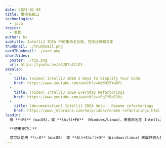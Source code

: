 ```yaml
---
date: 2021-01-08
title: 重命名接口
technologies:
  - java
topics:
  - 重构
author: hs
subtitle: IntelliJ IDEA 中的重命名功能，包括注释和文本
thumbnail: ./thumbnail.png
cardThumbnail: ./card.png
shortVideo:
  poster: ./tip.png
  url: https://youtu.be/a6JD7alClDY
seealso:
  - 
    title: (video) IntelliJ IDEA 3 Ways To Simplify Your Code
    href: https://www.youtube.com/watch?v=HgWU25YwDfc
  - 
    title: (video) IntelliJ IDEA Everyday Refactorings
    href: https://www.youtube.com/watch?v=rPq7fBo5JVs
  - 
    title: (documentation) IntelliJ IDEA Help - Rename refactorings
    href: https://www.jetbrains.com/help/idea/rename-refactorings.html
leadin: |
  按 **⇧F6**（macOS），或 **Shift+F6** （Windows/Linux），来重命名在 IntelliJ IDEA 中的任何东西， 包括接口。 任何使用该接口的内容也都会被重命名。

  **使用技巧：**

  您可以使用 **⌥⇧O**（macOS） 或 **Alt+Shift+O**（Windows/Linux）来展开嵌入提示，来包含注释和文本。
---
```


